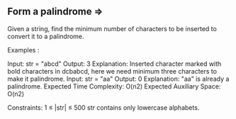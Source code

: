 Form a palindrome  =>
------------------


Given a string, find the minimum number of characters to be inserted to convert it to a palindrome.

Examples :

Input: str = "abcd"
Output: 3
Explanation: Inserted character marked with bold characters in dcbabcd, here we need minimum three characters to make it palindrome.
Input: str = "aa"
Output: 0
Explanation: "aa" is already a palindrome.
Expected Time Complexity: O(n2)
Expected Auxiliary Space: O(n2)

Constraints:
1 ≤ |str| ≤ 500
str contains only lowercase alphabets.
